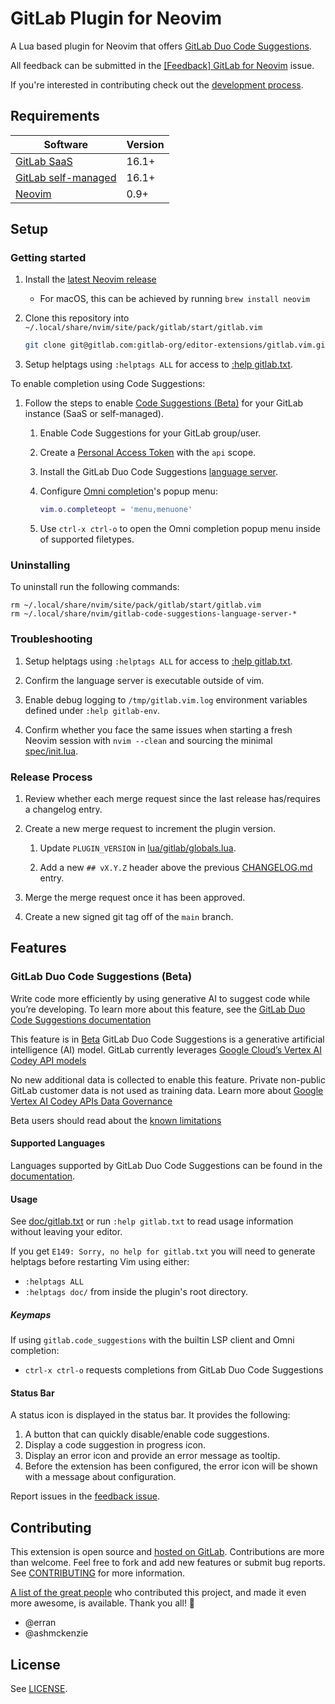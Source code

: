 # GitLab Plugin for Neovim

A Lua based plugin for Neovim that offers [GitLab Duo Code Suggestions](https://docs.gitlab.com/ee/user/project/repository/code_suggestions.html).

All feedback can be submitted in the [[Feedback] GitLab for Neovim](https://gitlab.com/gitlab-org/editor-extensions/gitlab.vim/-/issues/22) issue.

If you're interested in contributing check out the [development process](docs/developer/development-process.md).

## Requirements

| Software | Version |
| -------- | ------- |
| [GitLab SaaS](https://docs.gitlab.com/ee/user/project/repository/code_suggestions.html#enable-code-suggestions-on-gitlab-saas) | 16.1+ |
| [GitLab self-managed](https://docs.gitlab.com/ee/user/project/repository/code_suggestions.html#enable-code-suggestions-on-self-managed-gitlab) | 16.1+ |
| [Neovim](https://neovim.io/) | 0.9+ |

## Setup

### Getting started

1. Install the [latest Neovim release](https://github.com/neovim/neovim/releases/latest)

    - For macOS, this can be achieved by running `brew install neovim`

1. Clone this repository into `~/.local/share/nvim/site/pack/gitlab/start/gitlab.vim`

    ```sh
    git clone git@gitlab.com:gitlab-org/editor-extensions/gitlab.vim.git ~/.local/share/nvim/site/pack/gitlab/start/gitlab.vim
    ```

1. Setup helptags using `:helptags ALL` for access to [:help gitlab.txt](doc/gitlab.txt).

To enable completion using Code Suggestions:

1. Follow the steps to enable [Code Suggestions (Beta)](https://docs.gitlab.com/ee/user/project/repository/code_suggestions.html) for your GitLab instance (SaaS or self-managed).

   1. Enable Code Suggestions for your GitLab group/user.
   1. Create a [Personal Access Token][] with the `api` scope.
   1. Install the GitLab Duo Code Suggestions [language server][].
   1. Configure [Omni completion](https://neovim.io/doc/user/insert.html#compl-omni-filetypes)'s popup menu:

      ```lua
      vim.o.completeopt = 'menu,menuone'
      ```

   1. Use `ctrl-x ctrl-o` to open the Omni completion popup menu inside of supported filetypes.

### Uninstalling

To uninstall run the following commands:

```
rm ~/.local/share/nvim/site/pack/gitlab/start/gitlab.vim
rm ~/.local/share/nvim/gitlab-code-suggestions-language-server-*
```

### Troubleshooting

1. Setup helptags using `:helptags ALL` for access to [:help gitlab.txt](doc/gitlab.txt).

1. Confirm the language server is executable outside of vim.

1. Enable debug logging to `/tmp/gitlab.vim.log` environment variables defined under `:help gitlab-env`.

1. Confirm whether you face the same issues when starting a fresh Neovim session with `nvim --clean` and sourcing the minimal [spec/init.lua](./spec/init.lua).

### Release Process

1. Review whether each merge request since the last release has/requires a changelog entry.

1. Create a new merge request to increment the plugin version.

   1. Update `PLUGIN_VERSION` in [lua/gitlab/globals.lua](./lua/gitlab/globals.lua).

   1. Add a new `## vX.Y.Z` header above the previous [CHANGELOG.md](./CHANGELOG.md) entry.

1. Merge the merge request once it has been approved.

1. Create a new signed git tag off of the `main` branch.

## Features

### GitLab Duo Code Suggestions (Beta)

Write code more efficiently by using generative AI to suggest code while you’re developing. To learn more about this feature, see the
[GitLab Duo Code Suggestions documentation](https://docs.gitlab.com/ee/user/project/repository/code_suggestions.html#enable-code-suggestions-in-vs-code)

This feature is in
[Beta](https://docs.gitlab.com/ee/policy/experiment-beta-support.html#beta)
GitLab Duo Code Suggestions is a generative artificial intelligence (AI) model. GitLab currently leverages [Google Cloud’s Vertex AI Codey API models](https://cloud.google.com/vertex-ai/docs/generative-ai/code/code-models-overview)

No new additional data is collected to enable this feature. Private non-public GitLab customer data is not used as training data.
Learn more about [Google Vertex AI Codey APIs Data Governance](https://cloud.google.com/vertex-ai/docs/generative-ai/data-governance)

Beta users should read about the [known limitations](https://docs.gitlab.com/ee/user/project/repository/code_suggestions.html#known-limitations)

#### Supported Languages

Languages supported by GitLab Duo Code Suggestions can be found in the [documentation](https://docs.gitlab.com/ee/user/project/repository/code_suggestions.html#supported-languages).

#### Usage
See [doc/gitlab.txt](./doc/gitlab.txt) or run `:help gitlab.txt` to read usage information without leaving your editor.

If you get `E149: Sorry, no help for gitlab.txt` you will need to generate helptags before restarting Vim using either:

* `:helptags ALL`
* `:helptags doc/` from inside the plugin's root directory.

##### Keymaps

If using `gitlab.code_suggestions` with the builtin LSP client and Omni completion:
- `ctrl-x ctrl-o` requests completions from GitLab Duo Code Suggestions

#### Status Bar

A status icon is displayed in the status bar. It provides the following:

1. A button that can quickly disable/enable code suggestions.
1. Display a code suggestion in progress icon.
1. Display an error icon and provide an error message as tooltip.
1. Before the extension has been configured, the error icon will be shown with a message about configuration.

Report issues in the
[feedback issue](https://gitlab.com/gitlab-org/editor-extensions/gitlab.vim/-/issues/22).

## Contributing

This extension is open source and [hosted on GitLab](https://gitlab.com/gitlab-org/editor-extensions/gitlab.vim.git). Contributions are more than welcome. Feel free to fork and add new features or submit bug reports. See [CONTRIBUTING](./CONTRIBUTING.md) for more information.

[A list of the great people](./CONTRIBUTORS.md) who contributed this project, and made it even more awesome, is available. Thank you all! 🎉

- @erran
- @ashmckenzie

## License

See [LICENSE](./LICENSE).

[language server]: http://gitlab.com/gitlab-org/editor-extensions/experiments/gitlab-code-suggestions-language-server-experiment "GitLab Code Suggestions language server"
[Personal Access Token]: https://docs.gitlab.com/ee/user/project/repository/code_suggestions.html#enable-code-suggestions-in-your-gitlab-saas-account "Enable GitLab Duo Code Suggestions with a Personal Access Token"
